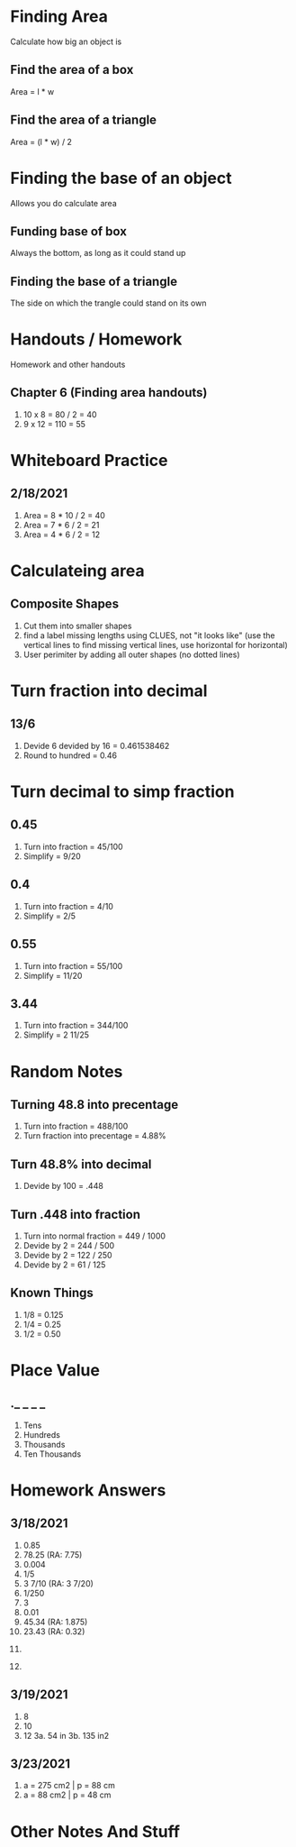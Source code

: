 # Finding Area
Calculate how big an object is

## Find the area of a box
Area = l * w

## Find the area of a triangle
Area = (l * w) / 2

# Finding the base of an object
Allows you do calculate area

## Funding base of box
Always the bottom, as long as it could stand up

## Finding the base of a triangle
The side on which the trangle could stand on its own

# Handouts / Homework
Homework and other handouts

## Chapter 6 (Finding area handouts)
1. 10 x 8 = 80 / 2 = 40
2. 9 x 12 = 110 = 55

# Whiteboard Practice

## 2/18/2021
1. Area = 8 * 10 / 2 = 40
2. Area = 7 * 6 / 2 = 21
3. Area = 4 * 6 / 2 = 12

# Calculateing area

## Composite Shapes
1. Cut them into smaller shapes
2. find a label missing lengths using CLUES, not "it looks like" (use the vertical lines to find missing vertical lines, use horizontal for horizontal)
3. User perimiter by adding all outer shapes (no dotted lines)

# Turn fraction into decimal

## 13/6
1. Devide 6 devided by 16 = 0.461538462
2. Round to hundred = 0.46

# Turn decimal to simp fraction

## 0.45
1. Turn into fraction = 45/100
2. Simplify = 9/20

## 0.4
1. Turn into fraction = 4/10
2. Simplify = 2/5

## 0.55
1. Turn into fraction = 55/100
2. Simplify = 11/20

## 3.44
1. Turn into fraction = 344/100
2. Simplify = 2 11/25

# Random Notes

## Turning 48.8 into precentage
1. Turn into fraction = 488/100
2. Turn fraction into precentage = 4.88%

## Turn 48.8% into decimal
1. Devide by 100 = .448

## Turn .448 into fraction
1. Turn into normal fraction = 449 / 1000
2. Devide by 2 = 244 / 500
3. Devide by 2 = 122 / 250
4. Devide by 2 = 61 / 125

## Known Things
1. 1/8 = 0.125
2. 1/4 = 0.25
3. 1/2 = 0.50

# Place Value

##  ._ _ _ _
1. Tens
2. Hundreds
3. Thousands
4. Ten Thousands 

# Homework Answers

## 3/18/2021
1. 0.85
2. 78.25 (RA: 7.75)
3. 0.004
4. 1/5
5. 3 7/10 (RA: 3 7/20)
6. 1/250
7. 3
8. 0.01
9. 45.34 (RA: 1.875)
10. 23.43 (RA: 0.32)
11. >
12. >

## 3/19/2021
1. 8
2. 10
3. 12
3a. 54 in
3b. 135 in2

## 3/23/2021
1. a = 275 cm2 | p = 88 cm
2. a = 88 cm2 | p = 48 cm

# Other Notes And Stuff
